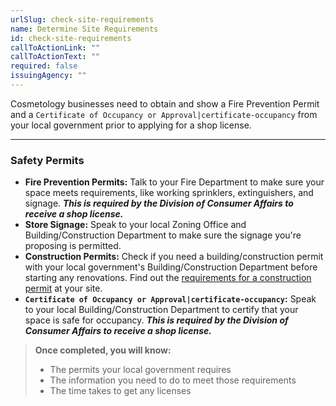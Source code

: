```yaml
---
urlSlug: check-site-requirements
name: Determine Site Requirements
id: check-site-requirements
callToActionLink: ""
callToActionText: ""
required: false
issuingAgency: ""
---
```

Cosmetology businesses need to obtain and show a Fire Prevention Permit and a `Certificate of Occupancy or Approval|certificate-occupancy` from your local government prior to applying for a shop license.

---
### Safety Permits

* **Fire Prevention Permits:** Talk to your Fire Department to make sure your space meets requirements, like working sprinklers, extinguishers, and signage. **_This is required by the Division of Consumer Affairs to receive a shop license._**
* **Store Signage:** Speak to your local Zoning Office and Building/Construction Department to make sure the signage you're proposing is permitted.
* **Construction Permits:** Check if you need a building/construction permit with your local government's Building/Construction Department before starting any renovations. Find out the [requirements for a construction permit](https://business.nj.gov/pages/building-permits-and-inspections) at your site.
* **`Certificate of Occupancy or Approval|certificate-occupancy`:** Speak to your local Building/Construction Department to certify that your space is safe for occupancy. **_This is required by the Division of Consumer Affairs to receive a shop license._**

>**Once completed, you will know:**
>
>- The permits your local government requires
>- The information you need to do to meet those requirements
>- The time takes to get any licenses